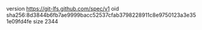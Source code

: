 version https://git-lfs.github.com/spec/v1
oid sha256:8d3844b6fb7ae9999bacc52537cfab3798228911c8e9750123a3e351e09fd4fe
size 2344
